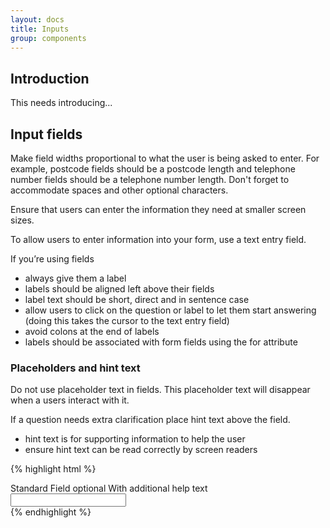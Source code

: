 ```yaml
---
layout: docs
title: Inputs
group: components
---
```


## Introduction

This needs introducing...

## Input fields

Make field widths proportional to what the user is being asked to enter. For example, postcode fields should be a postcode length and telephone number fields should be a telephone number length. Don't forget to accommodate spaces and other optional characters.

Ensure that users can enter the information they need at smaller screen sizes.

To allow users to enter information into your form, use a text entry field.

If you’re using fields

-   always give them a label
-   labels should be aligned left above their fields
-   label text should be short, direct and in sentence case
-   allow users to click on the question or label to let them start answering (doing this takes the cursor to the text entry field)
-   avoid colons at the end of labels
-   labels should be associated with form fields using the for attribute

### Placeholders and hint text

Do not use placeholder text in fields. This placeholder text will disappear when a users interact with it.

If a question needs extra clarification place hint text above the field.

-   hint text is for supporting information to help the user
-   ensure hint text can be read correctly by screen readers

{% highlight html %}

<div class="fieldset">
    <label for="standardField">
        Standard Field
        <span class="h-optionalLabel">optional</span>
    </label>
    <span class="h-hintLabel">With additional help text</span>
    <input id="standardField" type="text" pattern=".{3,10}" required />
</div>
{% endhighlight %}
